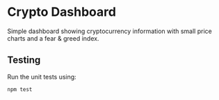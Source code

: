 # Crypto Dashboard

Simple dashboard showing cryptocurrency information with small price charts and a fear & greed index.

## Testing

Run the unit tests using:

```sh
npm test
```
